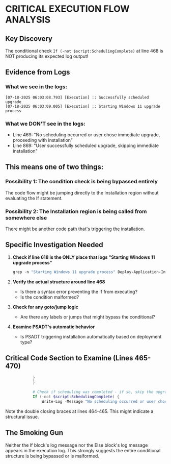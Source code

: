 # CRITICAL EXECUTION FLOW ANALYSIS

## Key Discovery
The conditional check `If (-not $script:SchedulingComplete)` at line 468 is NOT producing its expected log output!

## Evidence from Logs

### What we see in the logs:
```
[07-18-2025 06:03:08.793] [Execution] :: Successfully scheduled upgrade
[07-18-2025 06:03:09.005] [Execution] :: Starting Windows 11 upgrade process
```

### What we DON'T see in the logs:
- Line 469: "No scheduling occurred or user chose immediate upgrade, proceeding with installation"
- Line 869: "User successfully scheduled upgrade, skipping immediate installation"

## This means one of two things:

### Possibility 1: The condition check is being bypassed entirely
The code flow might be jumping directly to the Installation region without evaluating the If statement.

### Possibility 2: The Installation region is being called from somewhere else
There might be another code path that's triggering the installation.

## Specific Investigation Needed

1. **Check if line 618 is the ONLY place that logs "Starting Windows 11 upgrade process"**
   ```powershell
   grep -n "Starting Windows 11 upgrade process" Deploy-Application-InstallationAssistant-Version.ps1
   ```

2. **Verify the actual structure around line 468**
   - Is there a syntax error preventing the If from executing?
   - Is the condition malformed?

3. **Check for any goto/jump logic**
   - Are there any labels or jumps that might bypass the conditional?

4. **Examine PSADT's automatic behavior**
   - Is PSADT triggering installation automatically based on deployment type?

## Critical Code Section to Examine (Lines 465-470)
```powershell
            }
            }
            
            # Check if scheduling was completed - if so, skip the upgrade
            If (-not $script:SchedulingComplete) {
                Write-Log -Message "No scheduling occurred or user chose immediate upgrade, proceeding with installation" -Source $deployAppScriptFriendlyName
```

Note the double closing braces at lines 464-465. This might indicate a structural issue.

## The Smoking Gun
Neither the If block's log message nor the Else block's log message appears in the execution log. This strongly suggests the entire conditional structure is being bypassed or is malformed.
